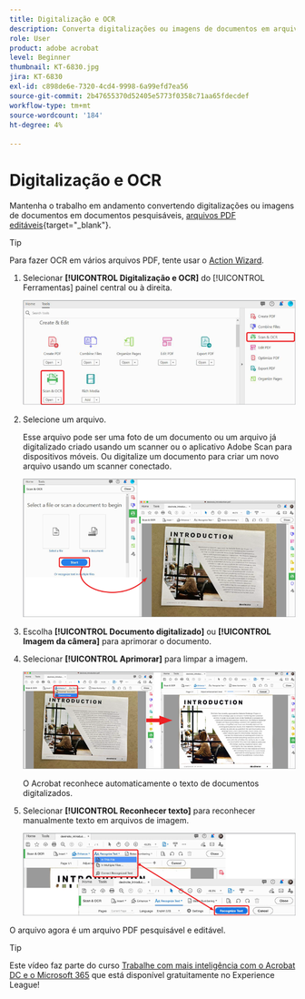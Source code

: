```yaml
---
title: Digitalização e OCR
description: Converta digitalizações ou imagens de documentos em arquivos PDF pesquisáveis e editáveis e ajuste a qualidade do arquivo resultante
role: User
product: adobe acrobat
level: Beginner
thumbnail: KT-6830.jpg
jira: KT-6830
exl-id: c898de6e-7320-4cd4-9998-6a99efd7ea56
source-git-commit: 2b47655370d52405e5773f0358c71aa65fdecdef
workflow-type: tm+mt
source-wordcount: '184'
ht-degree: 4%

---
```


# Digitalização e OCR

Mantenha o trabalho em andamento convertendo digitalizações ou imagens de documentos em documentos pesquisáveis, [arquivos PDF editáveis](https://www.adobe.com/br/acrobat/online/pdf-editor.html){target="_blank"}.

>[!TIP]
>
>Para fazer OCR em vários arquivos PDF, tente usar o [Action Wizard](../advanced-tasks/action.md).

1. Selecionar **[!UICONTROL Digitalização e OCR]** do [!UICONTROL Ferramentas] painel central ou à direita.

   ![Etapa 1 da varredura](../assets/Scan_1.png)

1. Selecione um arquivo.

   Esse arquivo pode ser uma foto de um documento ou um arquivo já digitalizado criado usando um scanner ou o aplicativo Adobe Scan para dispositivos móveis. Ou digitalize um documento para criar um novo arquivo usando um scanner conectado.

   ![Etapa de Verificação 2](../assets/Scan_2.png)

1. Escolha **[!UICONTROL Documento digitalizado]** ou **[!UICONTROL Imagem da câmera]** para aprimorar o documento.

1. Selecionar **[!UICONTROL Aprimorar]** para limpar a imagem.

   ![Etapa de Verificação 3](../assets/Scan_3.png)

   O Acrobat reconhece automaticamente o texto de documentos digitalizados.

1. Selecionar **[!UICONTROL Reconhecer texto]** para reconhecer manualmente texto em arquivos de imagem.

   ![Etapa de Verificação 4](../assets/Scan_4.png)

O arquivo agora é um arquivo PDF pesquisável e editável.

>[!TIP]
>
>Este vídeo faz parte do curso [Trabalhe com mais inteligência com o Acrobat DC e o Microsoft 365](https://experienceleague.adobe.com/?recommended=Acrobat-U-1-2021.microsoft365) que está disponível gratuitamente no Experience League!
